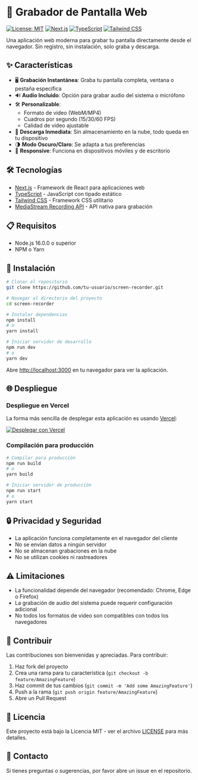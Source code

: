 # 🎥 Grabador de Pantalla Web

[![License: MIT](https://img.shields.io/badge/License-MIT-yellow.svg)](https://opensource.org/licenses/MIT)
[![Next.js](https://img.shields.io/badge/Next.js-15.2-black)](https://nextjs.org/)
[![TypeScript](https://img.shields.io/badge/TypeScript-5.x-blue)](https://www.typescriptlang.org/)
[![Tailwind CSS](https://img.shields.io/badge/Tailwind-4.x-38B2AC)](https://tailwindcss.com/)

Una aplicación web moderna para grabar tu pantalla directamente desde el navegador. Sin registro, sin instalación, solo graba y descarga.

## ✨ Características

- 🖥️ **Grabación Instantánea**: Graba tu pantalla completa, ventana o pestaña específica
- 🔊 **Audio Incluido**: Opción para grabar audio del sistema o micrófono
- 🛠️ **Personalizable**: 
  - Formato de video (WebM/MP4)
  - Cuadros por segundo (15/30/60 FPS)
  - Calidad de video ajustable
- 💾 **Descarga Inmediata**: Sin almacenamiento en la nube, todo queda en tu dispositivo
- 🌗 **Modo Oscuro/Claro**: Se adapta a tus preferencias
- 📱 **Responsive**: Funciona en dispositivos móviles y de escritorio

## 🛠️ Tecnologías

- [Next.js](https://nextjs.org/) - Framework de React para aplicaciones web
- [TypeScript](https://www.typescriptlang.org/) - JavaScript con tipado estático
- [Tailwind CSS](https://tailwindcss.com/) - Framework CSS utilitario
- [MediaStream Recording API](https://developer.mozilla.org/en-US/docs/Web/API/MediaStream_Recording_API) - API nativa para grabación

## 📋 Requisitos

- Node.js 16.0.0 o superior
- NPM o Yarn

## 🔧 Instalación

```bash
# Clonar el repositorio
git clone https://github.com/tu-usuario/screen-recorder.git

# Navegar al directorio del proyecto
cd screen-recorder

# Instalar dependencias
npm install
# o
yarn install

# Iniciar servidor de desarrollo
npm run dev
# o
yarn dev
```

Abre [http://localhost:3000](http://localhost:3000) en tu navegador para ver la aplicación.

## 🌐 Despliegue

### Despliegue en Vercel

La forma más sencilla de desplegar esta aplicación es usando [Vercel](https://vercel.com/):

[![Desplegar con Vercel](https://vercel.com/button)](https://vercel.com/new/clone?repository-url=https%3A%2F%2Fgithub.com%2Ftu-usuario%2Fscreen-recorder)

### Compilación para producción

```bash
# Compilar para producción
npm run build
# o
yarn build

# Iniciar servidor de producción
npm run start
# o
yarn start
```

## 🔒 Privacidad y Seguridad

- La aplicación funciona completamente en el navegador del cliente
- No se envían datos a ningún servidor
- No se almacenan grabaciones en la nube
- No se utilizan cookies ni rastreadores

## ⚠️ Limitaciones

- La funcionalidad depende del navegador (recomendado: Chrome, Edge o Firefox)
- La grabación de audio del sistema puede requerir configuración adicional
- No todos los formatos de video son compatibles con todos los navegadores

## 🤝 Contribuir

Las contribuciones son bienvenidas y apreciadas. Para contribuir:

1. Haz fork del proyecto
2. Crea una rama para tu característica (`git checkout -b feature/AmazingFeature`)
3. Haz commit de tus cambios (`git commit -m 'Add some AmazingFeature'`)
4. Push a la rama (`git push origin feature/AmazingFeature`)
5. Abre un Pull Request

## 📝 Licencia

Este proyecto está bajo la Licencia MIT - ver el archivo [LICENSE](LICENSE) para más detalles.

## 👥 Contacto

Si tienes preguntas o sugerencias, por favor abre un issue en el repositorio.

